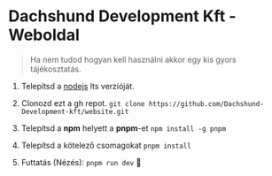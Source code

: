 # Dachshund Development Kft - Weboldal

> Ha nem tudod hogyan kell használni akkor egy kis gyors tájékosztatás.

1. Telepítsd a [nodejs](https://nodejs.org/en) lts verzióját.
2. Clonozd ezt a gh repot. `git clone https://github.com/Dachshund-Development-kft/website.git`
3. Telepítsd a **npm** helyett a **pnpm**-et `npm install -g pnpm`
4. Telepítsd a kötelező csomagokat `pnpm install`

5. Futtatás (Nézés): `pnpm run dev` 🗿
